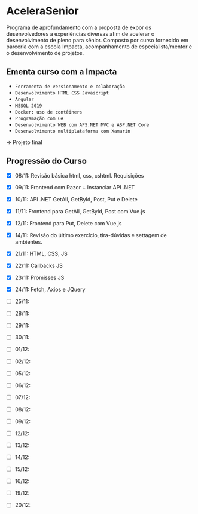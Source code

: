 # AceleraSenior


Programa de aprofundamento com a proposta de expor os desenvolvedores a experiências diversas afim de acelerar o desenvolvimento de pleno para sênior. Composto por curso fornecido em parceria com a escola Impacta, acompanhamento de especialista/mentor e o desenvolvimento de projetos.


## Ementa curso com a Impacta

- ``Ferramenta de versionamento e colaboração``
- ``Desenvolvimento HTML CSS Javascript ``
- ``Angular ``
- ``MSSQL 2019 ``
- ``Docker: uso de contêiners ``
- ``Programação com C# ``
- ``Desenvolvimento WEB com APS.NET MVC e ASP.NET Core ``
- ``Desenvolvimento multiplataforma com Xamarin ``

-> Projeto final

## Progressão do Curso
- [x] 08/11: Revisão básica html, css, cshtml. Requisições

- [x] 09/11: Frontend com Razor + Instanciar API .NET

- [x] 10/11: API .NET GetAll, GetById, Post, Put e Delete

- [x] 11/11: Frontend para GetAll, GetById, Post com Vue.js

- [x] 12/11: Frontend para Put, Delete com Vue.js

- [x] 14/11: Revisão do último exercício, tira-dúvidas e settagem de ambientes.

- [x] 21/11: HTML, CSS, JS

- [x] 22/11: Callbacks JS

- [x] 23/11: Promisses JS

- [x] 24/11: Fetch, Axios e JQuery

- [ ] 25/11: 

- [ ] 28/11: 

- [ ] 29/11: 

- [ ] 30/11: 

- [ ] 01/12: 

- [ ] 02/12: 

- [ ] 05/12: 

- [ ] 06/12: 

- [ ] 07/12: 

- [ ] 08/12: 

- [ ] 09/12: 

- [ ] 12/12: 

- [ ] 13/12: 

- [ ] 14/12: 

- [ ] 15/12: 

- [ ] 16/12: 

- [ ] 19/12: 

- [ ] 20/12: 

